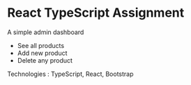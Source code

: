 # React TypeScript Assignment

A simple admin dashboard
* See all products
* Add new product
* Delete any product

Technologies : TypeScript, React, Bootstrap
